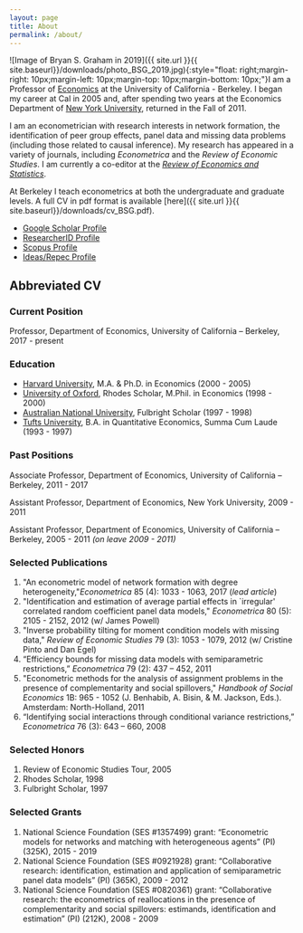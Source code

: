 ```yaml
---
layout: page
title: About
permalink: /about/
---
```

![Image of Bryan S. Graham in 2019]({{ site.url }}{{ site.baseurl}}/downloads/photo_BSG_2019.jpg){:style="float: right;margin-right: 10px;margin-left: 10px;margin-top: 10px;margin-bottom: 10px;"}I am a Professor of [Economics](https://www.econ.berkeley.edu/) at the University of California - Berkeley. I began my career at Cal in 2005 and, after spending two years at the Economics Department of [New York University](http://econ.as.nyu.edu/page/home), returned in the Fall of 2011.

I am an econometrician with research interests in network formation, the identification of peer group effects, panel data and missing data problems (including those related to causal inference). My research has appeared in a variety of journals, including _Econometrica_ and the _Review of Economic Studies_. I am currently a co-editor at the [_Review of Economics and Statistics_](http://www.mitpressjournals.org/loi/rest).

At Berkeley I teach econometrics at both the undergraduate and graduate levels. A full CV in pdf format is available [here]({{ site.url }}{{ site.baseurl}}/downloads/cv_BSG.pdf).

* [Google Scholar Profile](https://scholar.google.com/citations?user=ff5UvfQAAAAJ&hl=en)
* [ResearcherID Profile](https://publons.com/researcher/2765912/bryan-s-graham/)
* [Scopus Profile](http://www.scopus.com/authid/detail.uri?authorId=8221099400)
* [Ideas/Repec Profile](https://ideas.repec.org/e/pgr95.html)

## Abbreviated CV

### Current Position
Professor, Department of Economics, University of California – Berkeley, 2017 - present

### Education
* [Harvard University](http://economics.harvard.edu/), M.A. & Ph.D. in Economics (2000 - 2005)
* [University of Oxford](http://www.economics.ox.ac.uk/), Rhodes Scholar, M.Phil. in Economics (1998 - 2000)
* [Australian National University](http://www.anu.edu.au/), Fulbright Scholar (1997 - 1998)
* [Tufts University](http://ase.tufts.edu/economics/), B.A. in Quantitative Economics, Summa Cum Laude (1993 - 1997)

### Past Positions
Associate Professor, Department of Economics, University of California – Berkeley, 2011 - 2017

Assistant Professor, Department of Economics, New York University, 2009 - 2011

Assistant Professor, Department of Economics, University of California – Berkeley, 2005 - 2011 _(on leave 2009 - 2011)_

### Selected Publications
1. "An econometric model of network formation with degree heterogeneity,"_Econometrica_ 85 (4): 1033 - 1063, 2017 (_lead article_)
2. "Identification and estimation of average partial effects in `irregular' correlated random coefficient panel data models," _Econometrica_ 80 (5): 2105 - 2152, 2012 (w/ James Powell)
3. "Inverse probability tilting for moment condition models with missing data," _Review of Economic Studies_ 79 (3): 1053 - 1079, 2012 (w/ Cristine Pinto and Dan Egel) 
4. “Efficiency bounds for missing data models with semiparametric restrictions,” _Econometrica_ 79 (2): 437 – 452, 2011
5. "Econometric methods for the analysis of assignment problems in the presence of complementarity and social spillovers," _Handbook of Social Economics_ 1B: 965 - 1052 (J. Benhabib, A. Bisin, & M. Jackson, Eds.). Amsterdam: North-Holland, 2011
5. “Identifying social interactions through conditional variance restrictions,” _Econometrica_ 76 (3): 643 – 660, 2008

### Selected Honors
1. Review of Economic Studies Tour, 2005
2. Rhodes Scholar, 1998
2. Fulbright Scholar, 1997

### Selected Grants
1. National Science Foundation (SES #1357499) grant: “Econometric
models for networks and matching with heterogeneous agents” (PI)
(325K), 2015 - 2019
2. National Science Foundation (SES #0921928) grant: “Collaborative
research: identification, estimation and application of semiparametric
panel data models” (PI) (365K), 2009 - 2012
3. National Science Foundation (SES #0820361) grant: “Collaborative
research: the econometrics of reallocations in the presence of
complementarity and social spillovers: estimands, identification and
estimation” (PI) (212K), 2008 - 2009
